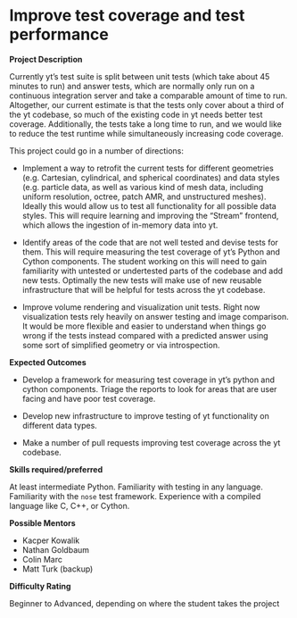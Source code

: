 # Improve test coverage and test performance

**Project Description**

Currently yt’s test suite is split between unit tests (which take about 45 minutes to run) and answer tests, which are normally only run on a continuous integration server and take a comparable amount of time to run. Altogether, our current estimate is that the tests only cover about a third of the yt codebase, so much of the existing code in yt needs better test coverage. Additionally, the tests take a long time to run, and we would like to reduce the test runtime while simultaneously increasing code coverage.

This project could go in a number of directions:

* Implement a way to retrofit the current tests for different geometries (e.g. Cartesian, cylindrical, and spherical coordinates) and data styles (e.g. particle data, as well as various kind of mesh data, including uniform resolution, octree, patch AMR, and unstructured meshes). Ideally this would allow us to test all functionality for all possible data styles. This will require learning and improving the “Stream” frontend, which allows the ingestion of in-memory data into yt.

* Identify areas of the code that are not well tested and devise tests for them. This will require measuring the test coverage of yt’s Python and Cython components. The student working on this will need to gain familiarity with untested or undertested parts of the codebase and add new tests. Optimally the new tests will make use of new reusable infrastructure that will be helpful for tests across the yt codebase.

* Improve volume rendering and visualization unit tests. Right now visualization tests rely heavily on answer testing and image comparison. It would be more flexible and easier to understand when things go wrong if the tests instead compared with a predicted answer using some sort of simplified geometry or via introspection.


**Expected Outcomes**

* Develop a framework for measuring test coverage in yt’s python and cython components. Triage the reports to look for areas that are user facing and have poor test coverage.

* Develop new infrastructure to improve testing of yt functionality on different data types.

* Make a number of pull requests improving test coverage across the yt codebase.


**Skills required/preferred**

At least intermediate Python.
Familiarity with testing in any language.
Familiarity with the `nose` test framework.
Experience with a compiled language like C, C++, or Cython.

**Possible Mentors**

* Kacper Kowalik
* Nathan Goldbaum
* Colin Marc
* Matt Turk (backup)

**Difficulty Rating**

Beginner to Advanced, depending on where the student takes the project
